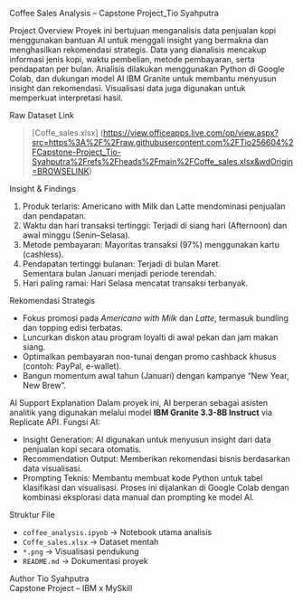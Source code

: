 Coffee Sales Analysis – Capstone Project_Tio Syahputra

Project Overview
Proyek ini bertujuan menganalisis data penjualan kopi menggunakan bantuan AI untuk menggali insight yang bermakna dan menghasilkan rekomendasi strategis. Data yang dianalisis mencakup informasi jenis kopi, waktu pembelian, metode pembayaran, serta pendapatan per bulan.
Analisis dilakukan menggunakan Python di Google Colab, dan dukungan model AI IBM Granite untuk membantu menyusun insight dan rekomendasi. Visualisasi data juga digunakan untuk memperkuat interpretasi hasil.

Raw Dataset Link
> [Coffe_sales.xlsx] (https://view.officeapps.live.com/op/view.aspx?src=https%3A%2F%2Fraw.githubusercontent.com%2FTio256604%2FCapstone-Project_Tio-Syahputra%2Frefs%2Fheads%2Fmain%2FCoffe_sales.xlsx&wdOrigin=BROWSELINK)

Insight & Findings

1. Produk terlaris: 
   Americano with Milk dan Latte mendominasi penjualan dan pendapatan.
2. Waktu dan hari transaksi tertinggi:
   Terjadi di siang hari (Afternoon) dan awal minggu (Senin–Selasa).
3. Metode pembayaran:
   Mayoritas transaksi (97%) menggunakan kartu (cashless).
4. Pendapatan tertinggi bulanan:
   Terjadi di bulan Maret.  
   Sementara bulan Januari menjadi periode terendah.
5. Hari paling ramai: 
   Hari Selasa mencatat transaksi terbanyak.

Rekomendasi Strategis
- Fokus promosi pada *Americano with Milk* dan *Latte*, termasuk bundling dan topping edisi terbatas.
- Luncurkan diskon atau program loyalti di awal pekan dan jam makan siang.
- Optimalkan pembayaran non-tunai dengan promo cashback khusus (contoh: PayPal, e-wallet).
- Bangun momentum awal tahun (Januari) dengan kampanye “New Year, New Brew”.

AI Support Explanation
Dalam proyek ini, AI berperan sebagai asisten analitik yang digunakan melalui model **IBM Granite 3.3-8B Instruct** via Replicate API.
Fungsi AI:
- Insight Generation: AI digunakan untuk menyusun insight dari data penjualan kopi secara otomatis.
- Recommendation Output: Memberikan rekomendasi bisnis berdasarkan data visualisasi.
- Prompting Teknis: Membantu membuat kode Python untuk tabel klasifikasi dan visualisasi.
Proses ini dijalankan di Google Colab dengan kombinasi eksplorasi data manual dan prompting ke model AI.

Struktur File
- `coffee_analysis.ipynb` → Notebook utama analisis
- `Coffe_sales.xlsx` → Dataset mentah
- `*.png` → Visualisasi pendukung
- `README.md` → Dokumentasi proyek

Author
Tio Syahputra  
Capstone Project – IBM x MySkill  
